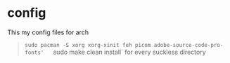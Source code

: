 # config
This my config files for arch
> `sudo pacman -S xorg xorg-xinit feh picom adobe-source-code-pro-fonts'  
> `sudo make clean install` for every suckless directory
